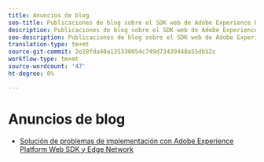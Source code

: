 ```yaml
---
title: Anuncios de blog
seo-title: Publicaciones de blog sobre el SDK web de Adobe Experience Platform
description: Publicaciones de blog sobre el SDK web de Adobe Experience Platform
seo-description: Publicaciones de blog sobre el SDK web de Adobe Experience Platform
translation-type: tm+mt
source-git-commit: 2e28fda40a135330054c749d73439448a55db52c
workflow-type: tm+mt
source-wordcount: '47'
ht-degree: 0%

---
```



# Anuncios de blog

* [Solución de problemas de implementación con Adobe Experience Platform Web SDK y Edge Network](https://medium.com/adobetech/solving-implementation-pain-points-with-adobe-experience-platform-web-sdk-and-edge-network-880b635e6819)
